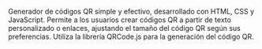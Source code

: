 Generador de códigos QR simple y efectivo, desarrollado con HTML, CSS y JavaScript. Permite a los usuarios crear códigos QR a partir de texto personalizado o enlaces, ajustando el tamaño del código QR según sus preferencias. Utiliza la librería QRCode.js para la generación del código QR.
